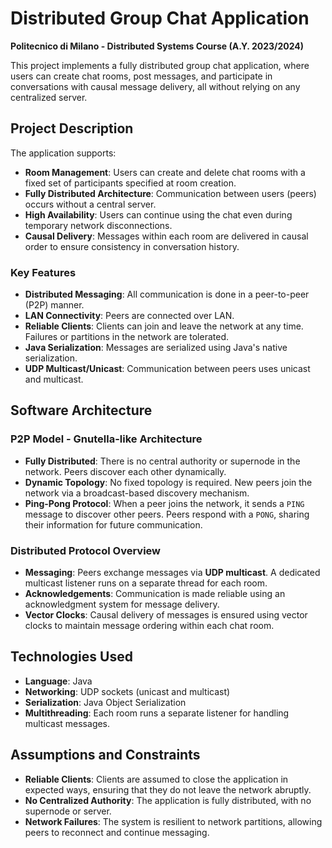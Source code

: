 # Distributed Group Chat Application

**Politecnico di Milano - Distributed Systems Course (A.Y. 2023/2024)**

This project implements a fully distributed group chat application, where users can create chat rooms, post messages, and participate in conversations with causal message delivery, all without relying on any centralized server.

## Project Description

The application supports:
- **Room Management**: Users can create and delete chat rooms with a fixed set of participants specified at room creation.
- **Fully Distributed Architecture**: Communication between users (peers) occurs without a central server.
- **High Availability**: Users can continue using the chat even during temporary network disconnections.
- **Causal Delivery**: Messages within each room are delivered in causal order to ensure consistency in conversation history.

### Key Features
- **Distributed Messaging**: All communication is done in a peer-to-peer (P2P) manner.
- **LAN Connectivity**: Peers are connected over LAN.
- **Reliable Clients**: Clients can join and leave the network at any time. Failures or partitions in the network are tolerated.
- **Java Serialization**: Messages are serialized using Java's native serialization.
- **UDP Multicast/Unicast**: Communication between peers uses unicast and multicast.

## Software Architecture

### P2P Model - **Gnutella-like Architecture**
- **Fully Distributed**: There is no central authority or supernode in the network. Peers discover each other dynamically.
- **Dynamic Topology**: No fixed topology is required. New peers join the network via a broadcast-based discovery mechanism.
- **Ping-Pong Protocol**: When a peer joins the network, it sends a `PING` message to discover other peers. Peers respond with a `PONG`, sharing their information for future communication.

### Distributed Protocol Overview
- **Messaging**: Peers exchange messages via **UDP multicast**. A dedicated multicast listener runs on a separate thread for each room.
- **Acknowledgements**: Communication is made reliable using an acknowledgment system for message delivery.
- **Vector Clocks**: Causal delivery of messages is ensured using vector clocks to maintain message ordering within each chat room.

## Technologies Used
- **Language**: Java
- **Networking**: UDP sockets (unicast and multicast)
- **Serialization**: Java Object Serialization
- **Multithreading**: Each room runs a separate listener for handling multicast messages.

## Assumptions and Constraints
- **Reliable Clients**: Clients are assumed to close the application in expected ways, ensuring that they do not leave the network abruptly.
- **No Centralized Authority**: The application is fully distributed, with no supernode or server.
- **Network Failures**: The system is resilient to network partitions, allowing peers to reconnect and continue messaging.

